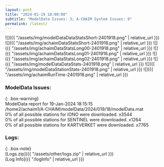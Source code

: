 ```yaml
---
layout: post
title: "2024-01-19 18:00:00"
subtitle: "ModelData Issues: 3; A-CHAIM System Issues: 0"
permalink: /latest/
---
```


![]({{ "/assets/img/modelDataDataStatsShort-2401918.png" | relative_url }})
![]({{ "/assets/img/achaimDataStatsShort-2401918.png" | relative_url }})
![]({{ "/assets/img/achaimDataStatsLong00-2401918.png" | relative_url }})
![]({{ "/assets/img/achaimDataStatsLong01-2401918.png" | relative_url }})
![]({{ "/assets/img/achaimDataStatsLong02-2401918.png" | relative_url }})
![]({{ "/assets/img/modelDataDataStats-2401918.png" | relative_url }})
![]({{ "/assets/img/modelDataStationStats-2401918.png" | relative_url }})
![]({{ "/assets/img/achaimRunTime-2401918.png" | relative_url }})


### ModelData Issues:  
  
{: .box-warning}  
 ModelData report for 19-Jan-2024 18:15:15   
 /home2/achaim1/A-CHAIM/modelData/2024/019/18/modelData.mat   
 0% of all possible stations for IONO were downloaded. x3544   
 0% of all possible stations for SENTINEL were downloaded. x1264   
 0% of all possible stations for KARTVERKET were downloaded. x7765   
  


### Logs:  
  
{: .box-note}  
[Logs.zip]({{ "/assets/other/logs.zip" | relative_url }})  
[Log Info]({{ "/logInfo" | relative_url }})  
